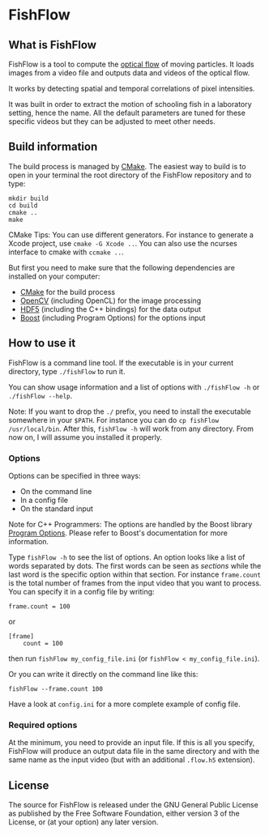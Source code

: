 # FishFlow

## What is FishFlow

FishFlow is a tool to compute the [optical flow][] of moving particles.
It loads images from a video file and outputs data and videos of the optical flow.

It works by detecting spatial and temporal correlations of pixel intensities.

It was built in order to extract the motion of schooling fish in a laboratory setting, hence the name. All the default parameters are tuned for these specific videos but they can be adjusted to meet other needs.

[optical flow]: http://en.wikipedia.org/wiki/Optical_flow

## Build information

The build process is managed by [CMake][]. The easiest way to build is to open in your terminal the root directory of the FishFlow repository and to type:

	mkdir build
	cd build
	cmake ..
	make

CMake Tips: You can use different generators. For instance to generate a Xcode project, use `cmake -G Xcode ..`. You can also use the ncurses interface to cmake with `ccmake ..`.

But first you need to make sure that the following dependencies are installed on your computer:

- [CMake][] for the build process
- [OpenCV][] (including OpenCL) for the image processing
- [HDF5][] (including the C++ bindings) for the data output
- [Boost][] (including Program Options) for the options input

[CMake]: http://cmake.org
[OpenCV]: http://opencv.org
[HDF5]: http://hdfgroup.org/HDF5/
[Boost]: http://boost.org

## How to use it

FishFlow is a command line tool. If the executable is in your current directory, type `./fishFlow` to run it.

You can show usage information and a list of options with `./fishFlow -h` or `./fishFlow --help`.

Note: If you want to drop the `./` prefix, you need to install the executable somewhere in your `$PATH`.
For instance you can do `cp fishFlow /usr/local/bin`. After this, `fishFlow -h` will work from any directory. From now on, I will assume you installed it properly.

### Options

Options can be specified in three ways:

- On the command line
- In a config file
- On the standard input

Note for C++ Programmers: The options are handled by the Boost library [Program Options][]. Please refer to Boost's documentation for more information.

[Program Options]: www.boost.org/doc/html/program_options.html

Type `fishFlow -h` to see the list of options. An option looks like a list of words separated by dots. The first words can be seen as *sections* while the last word is the specific option within that section. For instance `frame.count` is the total number of frames from the input video that you want to process. You can specify it in a config file by writing:

	frame.count = 100

or

	[frame]
		count = 100

then run `fishFlow my_config_file.ini` (or `fishFlow < my_config_file.ini`).

Or you can write it directly on the command line like this:

	fishFlow --frame.count 100

Have a look at `config.ini` for a more complete example of config file.

### Required options

At the minimum, you need to provide an input file. If this is all you specify, FishFlow will produce an output data file in the same directory and with the same name as the input video (but with an additional `.flow.h5` extension).

## License

The source for FishFlow is released under the GNU General Public License as published by the Free Software Foundation, either version 3 of the License, or (at your option) any later version.
